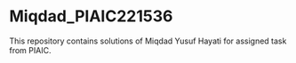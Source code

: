 # Miqdad_PIAIC221536
This repository contains solutions of Miqdad Yusuf Hayati for assigned task from PIAIC. 
